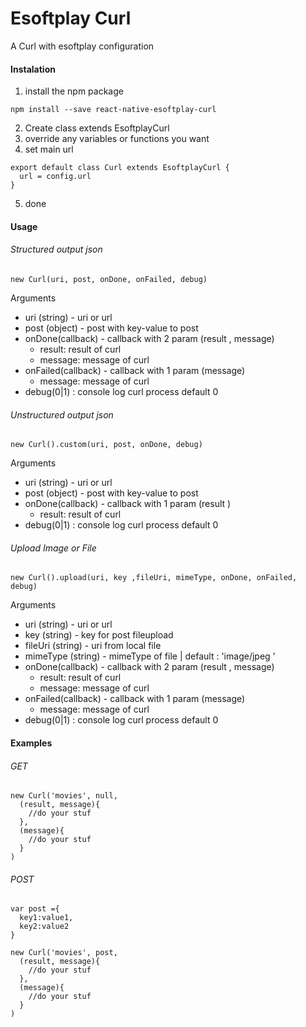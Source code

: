 # Esoftplay Curl
A Curl with esoftplay configuration

#### Instalation
1. install the npm package
```
npm install --save react-native-esoftplay-curl
```
2. Create class extends EsoftplayCurl
3. override any variables or functions you want
4. set main url
```
export default class Curl extends EsoftplayCurl {
  url = config.url
}
```
5. done

#### Usage

###### Structured output json
```
new Curl(uri, post, onDone, onFailed, debug)
```
Arguments
- uri (string) - uri or url 
- post (object) - post with key-value to post
- onDone(callback) - callback with 2 param (result , message)
  - result: result of curl
  - message: message of curl
- onFailed(callback) - callback with 1 param (message) 
  - message: message of curl
- debug(0|1) : console log curl process default 0

###### Unstructured output json
```
new Curl().custom(uri, post, onDone, debug)
```
Arguments
- uri (string) - uri or url 
- post (object) - post with key-value to post
- onDone(callback) - callback with 1 param (result )
  - result: result of curl
- debug(0|1) : console log curl process default 0

###### Upload Image or File
```
new Curl().upload(uri, key ,fileUri, mimeType, onDone, onFailed, debug)

```
Arguments
- uri (string) - uri or url 
- key (string) - key for post fileupload
- fileUri (string) - uri from local file
- mimeType (string) - mimeType of file | default : 'image/jpeg '
- onDone(callback) - callback with 2 param (result , message)
  - result: result of curl
  - message: message of curl
- onFailed(callback) - callback with 1 param (message) 
  - message: message of curl
- debug(0|1) : console log curl process default 0


#### Examples

###### GET
```
new Curl('movies', null,
  (result, message){
  	//do your stuf	
  },
  (message){
  	//do your stuf
  }
)
```

###### POST
```
var post ={
  key1:value1,
  key2:value2
}

new Curl('movies', post,
  (result, message){
  	//do your stuf	
  },
  (message){
  	//do your stuf
  }
)
```
